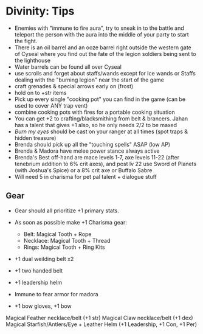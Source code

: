 # Divinity: Tips

- Enemies with "immune to fire aura", try to sneak in to the battle and teleport the person with the aura into the middle of your party to start the fight.
- There is an oil barrel and an ooze barrel right outside the western gate of Cyseal where you find out the fate of the legion soldiers being sent to the lighthouse
- Water barrels can be found all over Cyseal
- use scrolls and forget about staffs/wands except for Ice wands or Staffs dealing with the "burning legion" near the start of the game
- craft grenades & special arrows early on (frost)
- hold on to +str items
- Pick up every single "cooking pot" you can find in the game (can be used to cover ANY trap vent)
- combine cooking pots with fires for a portable cooking situation
- You can get +2 to crafting/blacksmithing from belt & brancers. Jahan has a talent that gives +1 also, so he only needs 2/2 to be maxed
- *Burn my eyes* should be cast on your ranger at all times (spot traps & hidden treasure)
- Brenda should pick up all the "touching spells" ASAP (low AP)
- Brenda & Madora have melee power stance always active
- Brenda's Best off-hand are mace levels 1-7, axe levels 11-22 (after tenebrium addition to 6% crit axes), and post lv 22 use Sword of Planets (with Joshua's Spice) or a 8% crit axe or Buffalo Sabre
- Will need 5 in charisma for pet pal talent + dialogue stuff

## Gear

- Gear should all prioritize +1 primary stats.
- As soon as possible make +1 Charisma gear:
  - Belt: Magical Tooth + Rope
  - Necklace: Magical Tooth + Thread
  - Rings: Magical Tooth + Ring Kits

- +1 dual weilding belt x2
- +1 two handed belt
- +1 leadership helm
- Immune to fear armor for madora
- +1 bow gloves, +1 bow

Magical Feather necklace/belt (+1 str)
Magical Claw necklace/belt (+1 dex)
Magical Starfish/Antlers/Eye + Leather Helm (+1 Leadership, +1 Con, +1 Per)
